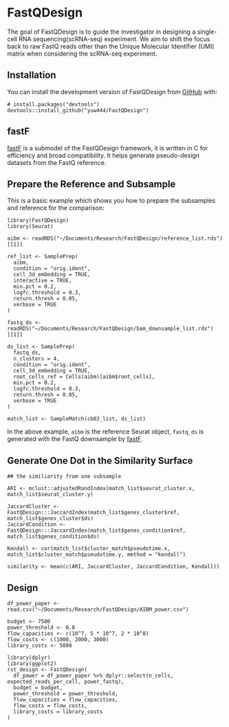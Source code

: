 # FastQDesign

<!-- badges: start -->
<!-- badges: end -->

The goal of FastQDesign is to guide the investigator in designing a single-cell RNA sequencing(scRNA-seq) experiment. We aim to shift the focus back to raw FastQ reads other than the Unique Molecular Identifier (UMI) matrix when considering the scRNA-seq experiment. 

## Installation

You can install the development version of FastQDesign from [GitHub](https://github.com/) with:

```
# install.packages("devtools")
devtools::install_github("yuw444/FastQDesign")
```

## fastF

[fastF](https://github.com/yuw444/fastF) is a submodel of the FastQDesign framework, it is written in C for efficiency and broad compatibility. It helps generate pseudo-design datasets from the FastQ reference. 

## Prepare the Reference and Subsample

This is a basic example which shows you how to prepare the subsamples and reference for the comparison:

```
library(FastQDesign)
library(Seurat)

aibm <- readRDS("~/Documents/Research/FastQDesign/reference_list.rds")[[1]]

ref_list <- SamplePrep(
  aibm,
  condition = "orig.ident",
  cell_3d_embedding = TRUE,
  interactive = TRUE,
  min.pct = 0.2,
  logfc.threshold = 0.3,
  return.thresh = 0.05,
  verbose = TRUE
)

fastq_ds <- readRDS("~/Documents/Research/FastQDesign/bam_downsample_list.rds")[[1]]

ds_list <- SamplePrep(
  fastq_ds,
  n_clusters = 4,
  condition = "orig.ident",
  cell_3d_embedding = TRUE,
  root_cells_ref = Cells(aibm)[aibm$root_cells],
  min.pct = 0.2,
  logfc.threshold = 0.3,
  return.thresh = 0.05,
  verbose = TRUE
)

match_list <- SampleMatch(cb03_list, ds_list)

```

In the above example, `aibm` is the reference Seurat object, `fastq_ds` is generated with the FastQ downsample by [fastF](https://github.com/yuw444/fastF).


## Generate One Dot in the Similarity Surface

```
## the similiarity from one subsample

ARI <- mclust::adjustedRandIndex(match_list$seurat_cluster.x, match_list$seurat_cluster.y)

JaccardCluster <- FastQDesign:::JaccardIndex(match_list$genes_cluster$ref, match_list$genes_cluster$ds)
JaccardCondition <- FastQDesign:::JaccardIndex(match_list$genes_condition$ref, match_list$genes_condition$ds)

Kendall <- cor(match_list$cluster_match$pseudotime.x, match_list$cluster_match$pseudotime.y, method = "kendall")

similarity <- mean(c(ARI, JaccardCluster, JaccardCondition, Kendall))
```

## Design

```
df_power_paper <- read.csv("~/Documents/Research/FastQDesign/AIBM_power.csv")

budget <- 7500
power_threshold <- 0.8
flow_capacities <- c(10^7, 5 * 10^7, 2 * 10^8)
flow_costs <- c(1000, 2000, 3000)
library_costs <- 5000

library(dplyr)
library(ggplot2)
rst_design <- FastQDesign(
  df_power = df_power_paper %>% dplyr::select(n_cells, expected_reads_per_cell, power_fastq),
  budget = budget,
  power_threshold = power_threshold,
  flow_capacities = flow_capacities,
  flow_costs = flow_costs,
  library_costs = library_costs
)
```
